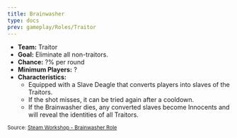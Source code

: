 ```yaml
---
title: Brainwasher
type: docs
prev: gameplay/Roles/Traitor
---
```


- **Team:** Traitor
- **Goal:** Eliminate all non-traitors.
- **Chance:** ?% per round
- **Minimum Players:** ?
- **Characteristics:**
  - Equipped with a Slave Deagle that converts players into slaves of the Traitors.
  - If the shot misses, it can be tried again after a cooldown.
  - If the Brainwasher dies, any converted slaves become Innocents and will reveal the identities of all Traitors.

<small>Source: [Steam Workshop - Brainwasher Role](https://steamcommunity.com/sharedfiles/filedetails/?id=2848900020)</small>
